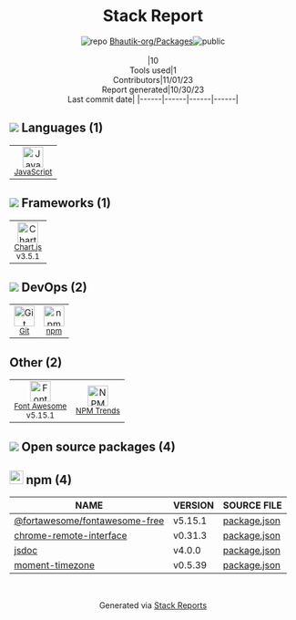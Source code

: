 <div align="center">

# Stack Report
![](https://img.stackshare.io/repo.svg "repo") [Bhautik-org/Packages](https://github.com/Bhautik-org/Packages)![](https://img.stackshare.io/public_badge.svg "public")
<br/><br/>
|10<br/>Tools used|1<br/>Contributors|11/01/23 <br/>Report generated|10/30/23<br/>Last commit date|
|------|------|------|------|
</div>

## <img src='https://img.stackshare.io/languages.svg'/> Languages (1)
<table><tr>
  <td align='center'>
  <img width='36' height='36' src='https://img.stackshare.io/service/1209/javascript.jpeg' alt='JavaScript'>
  <br>
  <sub><a href="https://developer.mozilla.org/en-US/docs/Web/JavaScript">JavaScript</a></sub>
  <br>
  <sub></sub>
</td>

</tr>
</table>

## <img src='https://img.stackshare.io/frameworks.svg'/> Frameworks (1)
<table><tr>
  <td align='center'>
  <img width='36' height='36' src='https://img.stackshare.io/service/3866/_GD1-XrU_400x400.jpg' alt='Chart.js'>
  <br>
  <sub><a href="http://www.chartjs.org/">Chart.js</a></sub>
  <br>
  <sub>v3.5.1</sub>
</td>

</tr>
</table>

## <img src='https://img.stackshare.io/devops.svg'/> DevOps (2)
<table><tr>
  <td align='center'>
  <img width='36' height='36' src='https://img.stackshare.io/service/1046/git.png' alt='Git'>
  <br>
  <sub><a href="http://git-scm.com/">Git</a></sub>
  <br>
  <sub></sub>
</td>

<td align='center'>
  <img width='36' height='36' src='https://img.stackshare.io/service/1120/lejvzrnlpb308aftn31u.png' alt='npm'>
  <br>
  <sub><a href="https://www.npmjs.com/">npm</a></sub>
  <br>
  <sub></sub>
</td>

</tr>
</table>

## Other (2)
<table><tr>
  <td align='center'>
  <img width='36' height='36' src='https://img.stackshare.io/service/3244/1_Mr1Fy00XjPGNf1Kkp_hWtw_2x.png' alt='Font Awesome'>
  <br>
  <sub><a href="https://fontawesome.com/">Font Awesome</a></sub>
  <br>
  <sub>v5.15.1</sub>
</td>

<td align='center'>
  <img width='36' height='36' src='https://img.stackshare.io/service/12294/empty-logo-square.png' alt='NPM Trends'>
  <br>
  <sub><a href="https://www.npmtrends.com/">NPM Trends</a></sub>
  <br>
  <sub></sub>
</td>

</tr>
</table>


## <img src='https://img.stackshare.io/group.svg' /> Open source packages (4)</h2>

## <img width='24' height='24' src='https://img.stackshare.io/service/1120/lejvzrnlpb308aftn31u.png'/> npm (4)

|NAME|VERSION|SOURCE FILE|
|------|------|------|
|[@fortawesome/fontawesome-free](https://fontawesome.com)|v5.15.1|[package.json](https://github.com/Bhautik-org/Packages/blob/main/package.json)|
|[chrome-remote-interface](https://github.com/cyrus-and/chrome-remote-interface)|v0.31.3|[package.json](https://github.com/Bhautik-org/Packages/blob/main/package.json)|
|[jsdoc](https://github.com/jsdoc/jsdoc)|v4.0.0|[package.json](https://github.com/Bhautik-org/Packages/blob/main/package.json)|
|[moment-timezone](http://momentjs.com/timezone/)|v0.5.39|[package.json](https://github.com/Bhautik-org/Packages/blob/main/package.json)|

<br/>
<div align='center'>

Generated via [Stack Reports](https://stackshare.io/stack-report)
